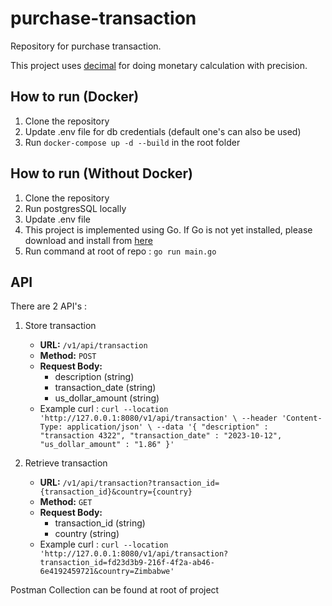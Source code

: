 # purchase-transaction
Repository for purchase transaction.

This project uses [decimal](https://github.com/shopspring/decimal) for doing monetary calculation with precision.

## How to run (Docker)
1. Clone the repository
2. Update .env file for db credentials (default one's can also be used)
3. Run `docker-compose up -d --build` in the root folder

## How to run (Without Docker)
1. Clone the repository
2. Run postgresSQL locally
3. Update .env file
4. This project is implemented using Go. If Go is not yet installed, please download and install from [here](https://golang.org/doc/install)
5. Run command at root of repo : `go run main.go`

## API
There are 2 API's :
1. Store transaction
   - **URL:** `/v1/api/transaction`
   - **Method:** `POST`
   - **Request Body:**
     - description (string)
     - transaction_date (string)
     - us_dollar_amount (string)
   - Example curl :
   `curl --location 'http://127.0.0.1:8080/v1/api/transaction' \
     --header 'Content-Type: application/json' \
     --data '{
     "description" : "transaction 4322",
     "transaction_date" : "2023-10-12",
     "us_dollar_amount" : "1.86"
     }'`

2. Retrieve transaction
   - **URL:** `/v1/api/transaction?transaction_id={transaction_id}&country={country}`
   - **Method:** `GET`
   - **Request Body:**
      - transaction_id (string)
      - country (string)
   - Example curl :
   `curl --location 'http://127.0.0.1:8080/v1/api/transaction?transaction_id=fd23d3b9-216f-4f2a-ab46-6e4192459721&country=Zimbabwe'`

Postman Collection can be found at root of project